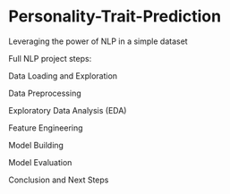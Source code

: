 # Personality-Trait-Prediction
Leveraging the power of NLP in a simple dataset

Full NLP project steps:

Data Loading and Exploration

Data Preprocessing

Exploratory Data Analysis (EDA)

Feature Engineering

Model Building

Model Evaluation

Conclusion and Next Steps
